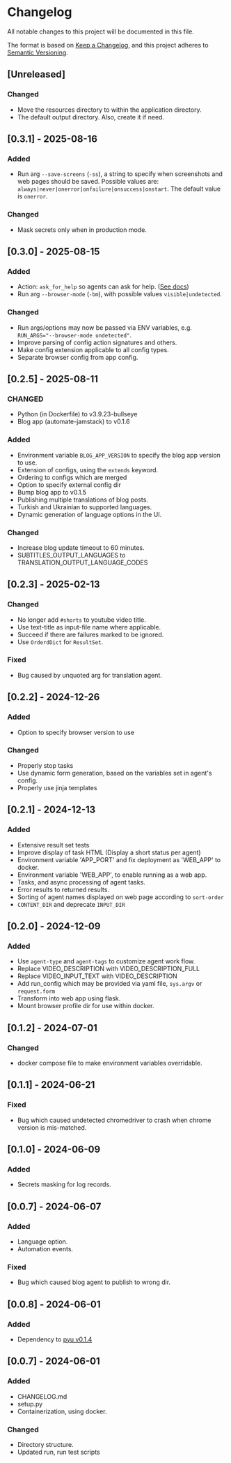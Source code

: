 # Changelog

All notable changes to this project will be documented in this file.

The format is based on [Keep a Changelog](https://keepachangelog.com/en/1.1.0/),
and this project adheres to [Semantic Versioning](https://semver.org/spec/v2.0.0.html).

## [Unreleased]

### Changed

- Move the resources directory to within the application directory.
- The default output directory. Also, create it if need.

## [0.3.1] - 2025-08-16

### Added

- Run arg `--save-screens` (`-ss`), a string to specify when screenshots and web pages 
should be saved. Possible values are: `always|never|onerror|onfailure|onsuccess|onstart`.
The default value is `onerror`.

### Changed

- Mask secrets only when in production mode.

## [0.3.0] - 2025-08-15

### Added

- Action: `ask_for_help` so agents can ask for help. ([See docs](./docs/actions.md))
- Run arg `--browser-mode` (`-bm`), with possible values `visible|undetected`.

### Changed

- Run args/options may now be passed via ENV variables, e.g. `RUN_ARGS="--browser-mode undetected"`.
- Improve parsing of config action signatures and others.
- Make config extension applicable to all config types.
- Separate browser config from app config.

## [0.2.5] - 2025-08-11

### CHANGED

- Python (in Dockerfile) to v3.9.23-bullseye
- Blog app (automate-jamstack) to v0.1.6

### Added

- Environment variable `BLOG_APP_VERSION` to specify the blog app version to use.
- Extension of configs, using the `extends` keyword.
- Ordering to configs which are merged
- Option to specify external config dir
- Bump blog app to v0.1.5
- Publishing multiple translations of blog posts.
- Turkish and Ukrainian to supported languages.
- Dynamic generation of language options in the UI.

### Changed

- Increase blog update timeout to 60 minutes.
- SUBTITLES_OUTPUT_LANGUAGES to TRANSLATION_OUTPUT_LANGUAGE_CODES

## [0.2.3] - 2025-02-13

### Changed

- No longer add `#shorts` to youtube video title.
- Use text-title as input-file name where applicable.
- Succeed if there are failures marked to be ignored.
- Use `OrderdDict` for `ResultSet`.

### Fixed

- Bug caused by unquoted arg for translation agent.

## [0.2.2] - 2024-12-26

### Added

- Option to specify browser version to use

### Changed

- Properly stop tasks
- Use dynamic form generation, based on the variables set in agent's config.
- Properly use jinja templates

## [0.2.1] - 2024-12-13

### Added

- Extensive result set tests
- Improve display of task HTML (Display a short status per agent)
- Environment variable 'APP_PORT' and fix deployment as 'WEB_APP' to docker.
- Environment variable 'WEB_APP', to enable running as a web app.
- Tasks, and async processing of agent tasks.
- Error results to returned results.
- Sorting of agent names displayed on web page according to `sort-order`
- `CONTENT_DIR` and deprecate `INPUT_DIR`

## [0.2.0] - 2024-12-09

### Added

- Use `agent-type` and `agent-tags` to customize agent work flow.
- Replace VIDEO_DESCRIPTION with VIDEO_DESCRIPTION_FULL
- Replace VIDEO_INPUT_TEXT with VIDEO_DESCRIPTION
- Add run_config which may be provided via yaml file, `sys.argv` or `request.form`
- Transform into web app using flask.
- Mount browser profile dir for use within docker.

## [0.1.2] - 2024-07-01

### Changed

- docker compose file to make environment variables overridable.

## [0.1.1] - 2024-06-21

### Fixed

- Bug which caused undetected chromedriver to crash when chrome version is mis-matched.

## [0.1.0] - 2024-06-09

### Added

- Secrets masking for log records.

## [0.0.7] - 2024-06-07

### Added 

- Language option.
- Automation events.

### Fixed

- Bug which caused blog agent to publish to wrong dir.

## [0.0.8] - 2024-06-01

### Added

- Dependency to [pyu v0.1.4](https://github.com/poshjosh/pyu/tree/v0.1.4)

## [0.0.7] - 2024-06-01

### Added

- CHANGELOG.md
- setup.py
- Containerization, using docker.

### Changed

- Directory structure.
- Updated run, run test scripts
